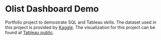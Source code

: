 # Olist Dashboard Demo

Portfolio project to demostrate SQL and Tableau skills.
The dataset used in this project is provided by [Kaggle](https://www.kaggle.com/datasets/olistbr/brazilian-ecommerce).
The visualization for this project can be found at [Tableau public](https://public.tableau.com/app/profile/anna.so2291/viz/Olistdashboarddemo).

